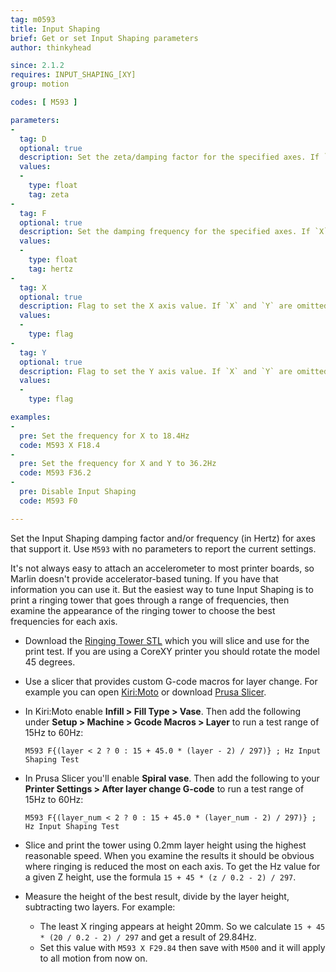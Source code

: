```yaml
---
tag: m0593
title: Input Shaping
brief: Get or set Input Shaping parameters
author: thinkyhead

since: 2.1.2
requires: INPUT_SHAPING_[XY]
group: motion

codes: [ M593 ]

parameters:
-
  tag: D
  optional: true
  description: Set the zeta/damping factor for the specified axes. If `X` and `Y` are omitted, both will be set.
  values:
  -
    type: float
    tag: zeta
-
  tag: F
  optional: true
  description: Set the damping frequency for the specified axes. If `X` and `Y` are omitted, both will be set.
  values:
  -
    type: float
    tag: hertz
-
  tag: X
  optional: true
  description: Flag to set the X axis value. If `X` and `Y` are omitted, both will be set.
  values:
  -
    type: flag
-
  tag: Y
  optional: true
  description: Flag to set the Y axis value. If `X` and `Y` are omitted, both will be set.
  values:
  -
    type: flag

examples:
-
  pre: Set the frequency for X to 18.4Hz
  code: M593 X F18.4
-
  pre: Set the frequency for X and Y to 36.2Hz
  code: M593 F36.2
-
  pre: Disable Input Shaping
  code: M593 F0

---
```


Set the Input Shaping damping factor and/or frequency (in Hertz) for axes that support it. Use `M593` with no parameters to report the current settings.

It's not always easy to attach an accelerometer to most printer boards, so Marlin doesn't provide accelerator-based tuning. If you have that information you can use it. But the easiest way to tune Input Shaping is to print a ringing tower that goes through a range of frequencies, then examine the appearance of the ringing tower to choose the best frequencies for each axis.

- Download the [Ringing Tower STL](/assets/stl/ringing_tower.stl) which you will slice and use for the print test. If you are using a CoreXY printer you should rotate the model 45 degrees.

- Use a slicer that provides custom G-code macros for layer change. For example you can open [Kiri:Moto](https://grid.space/kiri/) or download [Prusa Slicer](https://www.prusa3d.com/page/prusaslicer_424).

- In Kiri:Moto enable **Infill > Fill Type > Vase**. Then add the following under **Setup > Machine > Gcode Macros > Layer** to run a test range of 15Hz to 60Hz:

  ```
  M593 F{(layer < 2 ? 0 : 15 + 45.0 * (layer - 2) / 297)} ; Hz Input Shaping Test
  ```

- In Prusa Slicer you'll enable **Spiral vase**. Then add the following to your **Printer Settings > After layer change G-code** to run a test range of 15Hz to 60Hz:

  ```
  M593 F{(layer_num < 2 ? 0 : 15 + 45.0 * (layer_num - 2) / 297)} ; Hz Input Shaping Test
  ```

- Slice and print the tower using 0.2mm layer height using the highest reasonable speed. When you examine the results it should be obvious where ringing is reduced the most on each axis. To get the Hz value for a given Z height, use the formula `15 + 45 * (z / 0.2 - 2) / 297`.

- Measure the height of the best result, divide by the layer height, subtracting two layers. For example:
  - The least X ringing appears at height 20mm. So we calculate `15 + 45 * (20 / 0.2 - 2) / 297` and get a result of 29.84Hz.
  - Set this value with `M593 X F29.84` then save with `M500` and it will apply to all motion from now on.
